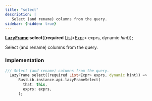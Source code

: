 ```yaml
---
title: "select"
description: |
   Select (and rename) columns from the query.
sidebar: {hidden: true}
---
```

<span class="dart-code"><strong>[LazyFrame] select</strong>({<span class="nobr"><strong>required</strong> [List]\<[Expr]> exprs</span>, <span class="nobr">dynamic <i>hint</i></span>});</span>

 Select (and rename) columns from the query.
### Implementation
```dart
/// Select (and rename) columns from the query.
  LazyFrame select({required List<Expr> exprs, dynamic hint}) =>
      RustLib.instance.api.lazyFrameSelect(
        that: this,
        exprs: exprs,
      );
```

[LazyFrame]: /reference/classes/lazyframe/
[Expr]: /reference/classes/expr/
[List]: https://api.flutter.dev/flutter/dart-core/List-class.html